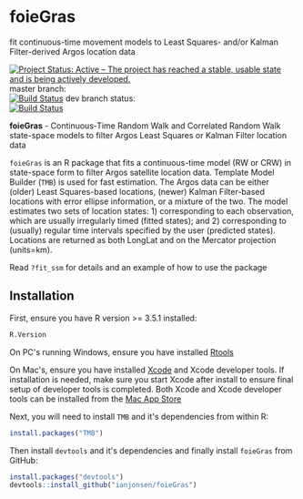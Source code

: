 # foieGras
fit continuous-time movement models to Least Squares- and/or Kalman Filter-derived Argos location data

[![Project Status: Active – The project has reached a stable, usable state and is being actively developed.](https://www.repostatus.org/badges/latest/active.svg)](https://www.repostatus.org/#active)
master branch:  
[![Build Status](https://travis-ci.org/ianjonsen/foieGras.svg?branch=master)](https://travis-ci.org/ianjonsen/foieGras)
dev branch status:  
[![Build Status](https://travis-ci.org/ianjonsen/foieGras.svg?branch=dev)](https://travis-ci.org/ianjonsen/foieGras)

**foieGras** - Continuous-Time Random Walk and Correlated Random Walk state-space models to filter Argos Least Squares or Kalman Filter location data

`foieGras` is an R package that fits a continuous-time model (RW or CRW) in state-space form to filter Argos satellite location data. Template Model Builder (`TMB`) is used for fast estimation. The Argos data can be either (older) Least Squares-based locations, (newer) Kalman Filter-based locations with error ellipse information, or a mixture of the two. The model estimates two sets of location states: 1) corresponding to each observation, which are usually irregularly timed (fitted states); and 2) corresponding to (usually) regular time intervals specified by the user (predicted states). Locations are returned as both LongLat and on the Mercator projection (units=km). 

Read `?fit_ssm` for details and an example of how to use the package 

## Installation
First, ensure you have R version >= 3.5.1 installed:

```R
R.Version
```

On PC's running Windows, ensure you have installed [Rtools](https://cran.r-project.org/bin/windows/Rtools/) 

On Mac's, ensure you have installed [Xcode](https://developer.apple.com/xcode/) and Xcode developer tools. If installation is needed, make sure you start Xcode after install to ensure final setup of developer tools is completed. Both Xcode and Xcode developer tools can be installed from the [Mac App Store](https://itunes.apple.com/au/app/xcode/id497799835?mt=12)

Next, you will need to install `TMB` and it's dependencies from within R:
```R
install.packages("TMB")
```

Then install `devtools` and it's dependencies and finally install `foieGras` from GitHub:

```R
install.packages("devtools")  
devtools::install_github("ianjonsen/foieGras")
```
